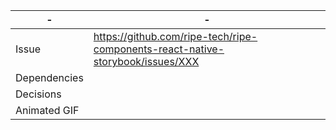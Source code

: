 | - | - |
| --- | --- |
| Issue | https://github.com/ripe-tech/ripe-components-react-native-storybook/issues/XXX |
| Dependencies | |
| Decisions | |
| Animated GIF | |
